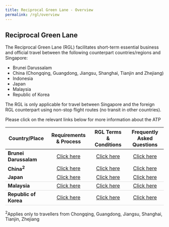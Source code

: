 ```yaml
---
title: Reciprocal Green Lane - Overview
permalink: /rgl/overview
---
```


## Reciprocal Green Lane

The Reciprocal Green Lane (RGL) facilitates short-term essential business and official travel between the following counterpart countries/regions and Singapore:
- Brunei Darussalam
- China (Chongqing, Guangdong, Jiangsu, Shanghai, Tianjin and Zhejiang)
- Indonesia
- Japan
- Malaysia
- Republic of Korea

The RGL is only applicable for travel between Singapore and the foreign RGL counterpart using non-stop flight routes (no transit in other countries).

Please click on the relevant links below for more information about the ATP

<table>
<thead>
  <tr>
    <th>Country/Place</th>
    <th>Requirements & Process</th>
    <th>RGL Terms & Conditions</th>
    <th>Frequently Asked Questions</th>
  </tr>
</thead>
<tbody>
    <tr>
    <td><b>Brunei Darussalam</b></td>
      <td style="text-align:center;"><a href="/brunei/rgl/requirements-and-process">Click here</a></td>
      <td style="text-align:center;"><a href="/brunei/rgl/terms-and-conditions">Click here</a></td>
      <td style="text-align:center;"><a href="/brunei/rgl/faq">Click here</a></td>
  </tr>
    <tr>
      <td><b>China<sup>2</sup></b></td>
    <td style="text-align:center;"><a href="/china/rgl/requirements-and-process">Click here</a></td>
      <td style="text-align:center;"><a href="/china/rgl/terms-and-conditions">Click here</a></td>
      <td style="text-align:center;"><a href="/china/rgl/faq">Click here</a></td>
  </tr>
  <tr>
    <td style="border-bottom:1px solid #D8D8D8; "><b>Japan</b></td>
       <td style="border-bottom:1px solid #D8D8D8; text-align:center;"><a href="/japan/rgl/requirements-and-process">Click here</a></td>
       <td style="border-bottom:1px solid #D8D8D8; text-align:center;"><a href="/japan/rgl/terms-and-conditions">Click here</a></td>
    <td style="border-bottom:1px solid #D8D8D8; text-align:center;"><a href="/japan/rgl/faq">Click here</a></td>
  </tr>
     <tr>
    <td style="border-bottom:1px solid #D8D8D8; "><b>Malaysia</b></td>
       <td style="border-bottom:1px solid #D8D8D8; text-align:center;"><a href="/malaysia/rgl/requirements-and-process">Click here</a></td>
       <td style="border-bottom:1px solid #D8D8D8; text-align:center;"><a href="/malaysia/rgl/terms-and-conditions">Click here</a></td>
    <td style="border-bottom:1px solid #D8D8D8; text-align:center;"><a href="/malaysia/rgl/faq">Click here</a></td>
  </tr>
    <tr>
    <td style="border-bottom:1px solid #D8D8D8; "><b>Republic of Korea</b></td>
       <td style="border-bottom:1px solid #D8D8D8; text-align:center;"><a href="/rok/rgl/requirements-and-process">Click here</a></td>
       <td style="border-bottom:1px solid #D8D8D8; text-align:center;"><a href="/rok/rgl/terms-and-conditions">Click here</a></td>
    <td style="border-bottom:1px solid #D8D8D8; text-align:center;"><a href="/rok/rgl/faq">Click here</a></td>
  </tr>
  </tbody>
  </table>
  
  <sup>2</sup>Applies only to travellers from Chongqing, Guangdong, Jiangsu, Shanghai, Tianjin, Zhejiang
